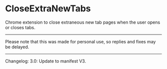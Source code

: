 # CloseExtraNewTabs
Chrome extension to close extraneous new tab pages when the user opens or closes tabs.

------------------------

Please note that this was made for personal use, so replies and fixes may be delayed.

------------------------

Changelog:
3.0: Update to manifest V3.